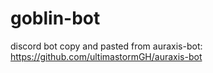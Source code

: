 # goblin-bot
discord bot copy and pasted from auraxis-bot: https://github.com/ultimastormGH/auraxis-bot
